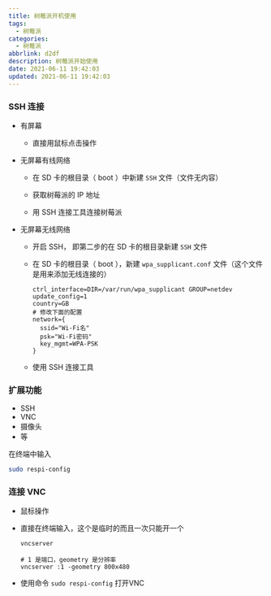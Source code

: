 ```yaml
---
title: 树莓派开机使用
tags:
  - 树莓派
categories:
  - 树莓派
abbrlink: d2df
description: 树莓派开始使用
date: 2021-06-11 19:42:03
updated: 2021-06-11 19:42:03
---
```

### SSH 连接

- 有屏幕

  - 直接用鼠标点击操作

- 无屏幕有线网络

  - 在 SD 卡的根目录（ boot ）中新建 `SSH` 文件（文件无内容）

  - 获取树莓派的 IP 地址

  - 用 SSH 连接工具连接树莓派

  

- 无屏幕无线网络

  - 开启 SSH， 即第二步的在 SD 卡的根目录新建 `SSH` 文件

  - 在 SD 卡的根目录（ boot ），新建 `wpa_supplicant.conf` 文件（这个文件是用来添加无线连接的）

    ```config
    ctrl_interface=DIR=/var/run/wpa_supplicant GROUP=netdev
    update_config=1
    country=GB
    # 修改下面的配置
    network={
      ssid="Wi-Fi名"
      psk="Wi-Fi密码"
      key_mgmt=WPA-PSK
    }
    ```

  - 使用 SSH 连接工具

### 扩展功能

- SSH
- VNC
- 摄像头
- 等

在终端中输入

```bash
sudo respi-config
```

### 连接 VNC

- 鼠标操作

- 直接在终端输入，这个是临时的而且一次只能开一个

  ```bash
  vncserver
  ```

  ```
  # 1 是端口，geometry 是分辨率
  vncserver :1 -geometry 800x480
  ```

- 使用命令 `sudo respi-config` 打开VNC


